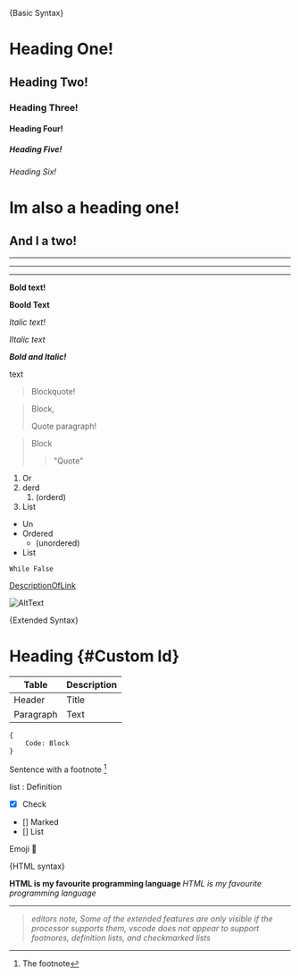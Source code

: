 {Basic Syntax}

# Heading One!

## Heading Two!

### Heading Three!

#### Heading Four!

##### Heading Five!

###### Heading Six!

Im also a heading one!
======================

And I a two!
-----------

---
***
___

**Bold text!**

__Boold Text__

*Italic text!*

_IItalic text_

***Bold and Italic!***

text

>Blockquote!

>Block,
>
>Quote paragraph!

>Block
>> "Quote"

1. Or
2. derd
    1. (orderd)
3. List

- Un
- Ordered
    - (unordered)
- List

`While False`

[DescriptionOfLink](https://en.wikipedia.org/wiki/Gun)


![AltText](https://www.python.org/static/community_logos/python-logo-master-v3-TM-flattened.png)

{Extended Syntax}

# Heading {#Custom Id}

| Table | Description |
| ----------- | ----------- |
| Header | Title |
| Paragraph | Text |


```
{
    Code: Block
}
```

Sentence with a footnote [^1]

[^1]: The footnote

list
: Definition

- [x] Check
- [] Marked
- [] List

Emoji 📧

{HTML syntax}

<b>
    HTML is my favourite programming language
</b>
<i> HTML is my favourite programming language </i>

---

>*editors note, Some of the extended features are only visible if the processor supports them, vscode does not appear to support footnores, definition lists, and checkmarked lists*